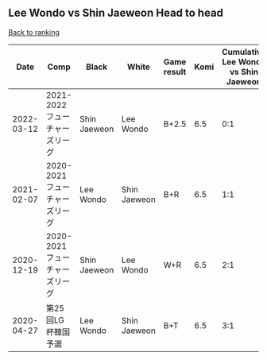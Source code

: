 ## Lee Wondo vs Shin Jaeweon Head to head

[Back to ranking](../../index.md)




| **Date** | **Comp** | **Black** | **White** | **Game result** | **Komi** | **Cumulative Lee Wondo vs Shin Jaeweon** | **Lee Wondo streak** | **Shin Jaeweon streak** | 
| --- | --- | --- | --- | --- | --- | --- | --- | --- |
| 2022-03-12 | 2021-2022フューチャーズリーグ | Shin Jaeweon | Lee Wondo | B+2.5 | 6.5 | 0:1 | 0 | 1 | 
| 2021-02-07 | 2020-2021フューチャーズリーグ | Lee Wondo | Shin Jaeweon | B+R | 6.5 | 1:1 | 1 | 0 | 
| 2020-12-19 | 2020-2021フューチャーズリーグ | Shin Jaeweon | Lee Wondo | W+R | 6.5 | 2:1 | 2 | 0 | 
| 2020-04-27 | 第25回LG杯韓国予選 | Lee Wondo | Shin Jaeweon | B+T | 6.5 | 3:1 | 3 | 0 |




